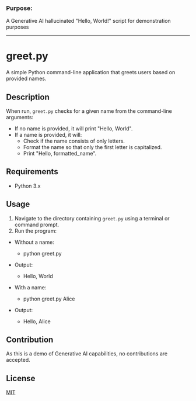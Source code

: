 ### Purpose:

A Generative AI hallucinated "Hello, World!" script for demonstration purposes

---

# greet.py

A simple Python command-line application that greets users based on provided names.

## Description

When run, `greet.py` checks for a given name from the command-line arguments:

- If no name is provided, it will print "Hello, World".
- If a name is provided, it will:
  - Check if the name consists of only letters.
  - Format the name so that only the first letter is capitalized.
  - Print "Hello, formatted_name".

## Requirements

- Python 3.x

## Usage

1. Navigate to the directory containing `greet.py` using a terminal or command prompt.
2. Run the program:

- Without a name:
  - python greet.py
- Output:
  - Hello, World

- With a name:
  - python greet.py Alice
- Output:
  - Hello, Alice

## Contribution

As this is a demo of Generative AI capabilities, no contributions are accepted.

## License
[MIT](https://choosealicense.com/licenses/mit/)
